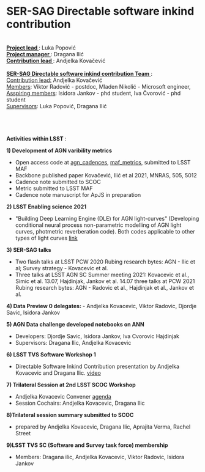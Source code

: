 


<h1> SER-SAG Directable software inkind contribution </h1>
<br>
<b> <u> Project lead </b> </u> : Luka Popović <br>
<b> <u> Project manager  </b> </u>: Dragana Ilić <br>
<b> <u> Contribution lead  </b> </u>: Andjelka Kovačević <br>  <br> 
<b> <u> SER-SAG Directable software inkind contribution Team</b> </u>:  <br> 
<u> Contribution lead:</u> Andjelka Kovačević <br> 
<u> Members</u>: Viktor Radović - postdoc, Mladen Nikolić - Microsoft engineer, <br> 
<u> Asspiring members</u>: Isidora Jankov - phd student, Iva Čvorović - phd student <br>
<u> Supervisors</u>: Luka Popović, Dragana Ilić <br> 
<br> <br>
<br>
  <br>
<b> Activities within LSST </b>:

<b>1) Development of AGN varibility metrics  </b>
 - Open access code at [agn_cadences](https://github.com/LSST-sersag/agn_cadences),
[maf_metrics](https://github.com/LSST-sersag/maf_metrics), submitted to LSST MAF
- Backbone published paper Kovačević, Ilić et al 2021, MNRAS, 505, 5012
- Cadence note submitted to SCOC
- Metric submitted to LSST MAF
- Cadence note manuscript for ApJS in preparation 

<b>2) LSST Enabling science 2021 </b> 
- "Building Deep Learning Engine (DLE) for AGN
light-curves" (Developing conditional neural process non-parametric
modelling of AGN light curves, photmetric reverberation code). Both codes applicable to
other types of light curves [link](https://github.com/LSST-sersag/dle/blob/main/README.md) 

<b>3) SER-SAG talks </b> 
- Two flash talks at LSST PCW 2020 Rubing research bytes: AGN - Ilic et al;
Survey strategy - Kovacevic et al.
- Three talks at LSST AGN SC Summer meeting 2021:
Kovacevic et al., Simic et al. 13.07, Hajdinjak, Jankov et al. 14.07
three talks at PCW 2021 Rubing research bytes: AGN - Radovic et
al., Hajdinjak et al., Jankov et al. 

<b>4) Data Preview 0 delegates: </b>
    - Andjelka Kovacevic, Viktor Radovic, Djordje Savic, Isidora Jankov 

<b>5) AGN Data challenge developed notebooks on ANN  </b>
 - Developers: Djordje Savic, Isidora Jankov, Iva Cvorovic Hajdinjak
  - Supervisors: Dragana Ilic, Andjelka Kovacevic
 
<b>6) LSST TVS Software  Workshop 1 </b>
  - Directable Software Inkind Contribution presentation by Andjelka Kovacevic and Dragana Ilic. [video](https://www.youtube.com/watch?v=Lag-DWiDuJM) 
  
<b> 7) Trilateral Session at 2nd LSST SCOC Workshop </b>
 - Andjelka Kovacevic Convener [agenda](https://project.lsst.org/meetings/scoc-sc-workshop2/agenda)
  - Session Cochairs: Andjelka Kovacevic, Dragana Ilic 
  
  <b> 8)Trilateral session summary submitted to SCOC </b>
 - prepared by Andjelka Kovacevic, Dragana Ilic, Aprajita Verma, Rachel Street 

<b> 9)LSST TVS SC (Software and Survey task force) membership </b>
 - Members: Dragana ilic, Andjelka Kovacevic, Viktor Radovic, Isidora Jankov 
